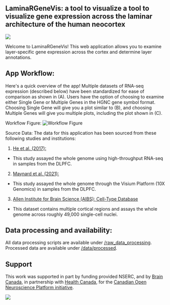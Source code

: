 ## LaminaRGeneVis: a tool to visualize a tool to visualize gene expression across the laminar architecture of the human neocortex
[<img src="https://img.shields.io/badge/Supported%20by-%20CONP%2FPCNO-red?link=https://conp.ca/">](https://conp.ca/)
<!---[![DOI:<your number>](http://img.shields.io/badge/DOI-<your number>-<colour hexcode>.svg)](<doi link>)--->

Welcome to LaminaRGeneVis! 
This web application allows you to examine layer-specific gene expression across the cortex and determine layer annotations.

## App Workflow:
Here's a quick overview of the app! Multiple datasets of RNA-seq expression (described below) have been standardized for ease of comparison as shown in (A). Users have the option of choosing to examine either Single Gene or Multiple Genes in the HGNC gene symbol format. Choosing Single Gene will give you a plot similar to (B), and choosing Multiple Genes will give you multiple plots, including the plot shown in (C).

Workflow Figure:
![Workflow Figure](https://github.com/ethanhkim/laminargenevis/www/pageFigure.png)

Source Data:
The data for this application has been sourced from these following studies and institutions:

1. [He et al. (2017): ](https://pubmed.ncbi.nlm.nih.gov/28414332/) 
  * This study assayed the whole genome using high-throughput RNA-seq in samples from the DLPFC.
2. [Maynard et al. (2021): ](https://www.nature.com/articles/s41593-020-00787-0) 
  * This study assayed the whole genome through the Visium Platform (10X Genomics) in samples from the DLPFC.
3. [Allen Institute for Brain Science (AIBS): Cell-Type Database](https://portal.brain-map.org/atlases-and-data/rnaseq/human-multiple-cortical-areas-smart-seq)
  * This dataset contains multiple cortical regions and assays the whole genome across roughly 49,000 single-cell nuclei.


## Data processing and availability:

All data processing scripts are available under [/raw_data_processing](https://github.com/ethanhkim/laminargenevis/raw_data_processing). Processed data are available under [/data/processed](https://github.com/ethanhkim/laminargenevis/data/processed). 

## Support
This work was supported in part by funding provided NSERC, and by [Brain Canada](https://braincanada.ca/), in partnership with [Health Canada](https://www.canada.ca/en/health-canada.html), for the [Canadian Open Neuroscience Platform initiative](https://conp.ca/).


[<img src=”https://conp.ca/wp-content/uploads/elementor/thumbs/logo-2-o5e91uhlc138896v1b03o2dg8nwvxyv3pssdrkjv5a.png”>](https://conp.ca/)
